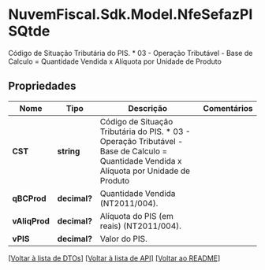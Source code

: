 # NuvemFiscal.Sdk.Model.NfeSefazPISQtde
Código de Situação Tributária do PIS.  * 03 - Operação Tributável - Base de Calculo = Quantidade Vendida x Alíquota por Unidade de Produto

## Propriedades

Nome | Tipo | Descrição | Comentários
------------ | ------------- | ------------- | -------------
**CST** | **string** | Código de Situação Tributária do PIS.  * 03 - Operação Tributável - Base de Calculo &#x3D; Quantidade Vendida x Alíquota por Unidade de Produto | 
**qBCProd** | **decimal?** | Quantidade Vendida  (NT2011/004). | 
**vAliqProd** | **decimal?** | Alíquota do PIS (em reais) (NT2011/004). | 
**vPIS** | **decimal?** | Valor do PIS. | 

[[Voltar à lista de DTOs]](../README.md#documentation-for-models) [[Voltar à lista de API]](../README.md#documentation-for-api-endpoints) [[Voltar ao README]](../README.md)

